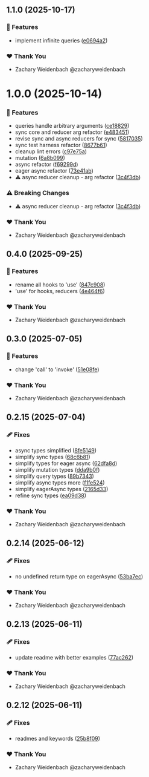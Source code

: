 ## 1.1.0 (2025-10-17)

### 🚀 Features

- implement infinite queries ([e0694a2](https://github.com/dataquail/chimeric/commit/e0694a2))

### ❤️ Thank You

- Zachary Weidenbach @zacharyweidenbach

# 1.0.0 (2025-10-14)

### 🚀 Features

- queries handle arbitrary arguments ([ce18829](https://github.com/dataquail/chimeric/commit/ce18829))
- sync core and reducer arg refactor ([e483451](https://github.com/dataquail/chimeric/commit/e483451))
- revise sync and async reducers for sync ([5817035](https://github.com/dataquail/chimeric/commit/5817035))
- sync test harness refactor ([8677b61](https://github.com/dataquail/chimeric/commit/8677b61))
- cleanup lint errors ([c97e75a](https://github.com/dataquail/chimeric/commit/c97e75a))
- mutation ([6a8b099](https://github.com/dataquail/chimeric/commit/6a8b099))
- async refactor ([f69299d](https://github.com/dataquail/chimeric/commit/f69299d))
- eager async refactor ([73e41ab](https://github.com/dataquail/chimeric/commit/73e41ab))
- ⚠️  async reducer cleanup - arg refactor ([3c4f3db](https://github.com/dataquail/chimeric/commit/3c4f3db))

### ⚠️  Breaking Changes

- ⚠️  async reducer cleanup - arg refactor ([3c4f3db](https://github.com/dataquail/chimeric/commit/3c4f3db))

### ❤️ Thank You

- Zachary Weidenbach @zacharyweidenbach

## 0.4.0 (2025-09-25)

### 🚀 Features

- rename all hooks to 'use' ([847c908](https://github.com/dataquail/chimeric/commit/847c908))
- 'use' for hooks, reducers ([4e464f6](https://github.com/dataquail/chimeric/commit/4e464f6))

### ❤️ Thank You

- Zachary Weidenbach @zacharyweidenbach

## 0.3.0 (2025-07-05)

### 🚀 Features

- change 'call' to 'invoke' ([51e08fe](https://github.com/dataquail/chimeric/commit/51e08fe))

### ❤️ Thank You

- Zachary Weidenbach @zacharyweidenbach

## 0.2.15 (2025-07-04)

### 🩹 Fixes

- async types simplified ([8fe5149](https://github.com/dataquail/chimeric/commit/8fe5149))
- simplify sync types ([68c6b81](https://github.com/dataquail/chimeric/commit/68c6b81))
- simplify types for eager async ([62dfa8d](https://github.com/dataquail/chimeric/commit/62dfa8d))
- simplify mutation types ([dda9b0f](https://github.com/dataquail/chimeric/commit/dda9b0f))
- simplify query types ([89b7343](https://github.com/dataquail/chimeric/commit/89b7343))
- simplify async types more ([f1fe524](https://github.com/dataquail/chimeric/commit/f1fe524))
- simplify eagerAsync types ([2165d33](https://github.com/dataquail/chimeric/commit/2165d33))
- refine sync types ([ea09d38](https://github.com/dataquail/chimeric/commit/ea09d38))

### ❤️ Thank You

- Zachary Weidenbach @zacharyweidenbach

## 0.2.14 (2025-06-12)

### 🩹 Fixes

- no undefined return type on eagerAsync ([53ba7ec](https://github.com/dataquail/chimeric/commit/53ba7ec))

### ❤️ Thank You

- Zachary Weidenbach @zacharyweidenbach

## 0.2.13 (2025-06-11)

### 🩹 Fixes

- update readme with better examples ([77ac262](https://github.com/dataquail/chimeric/commit/77ac262))

### ❤️ Thank You

- Zachary Weidenbach @zacharyweidenbach

## 0.2.12 (2025-06-11)

### 🩹 Fixes

- readmes and keywords ([25b8f09](https://github.com/dataquail/chimeric/commit/25b8f09))

### ❤️ Thank You

- Zachary Weidenbach @zacharyweidenbach

